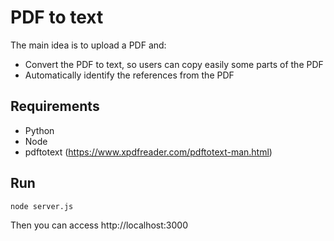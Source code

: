 # PDF to text

The main idea is to upload a PDF and:
 - Convert the PDF to text, so users can copy easily some parts of the PDF
 - Automatically identify the references from the PDF

## Requirements 
 * Python
 * Node
 * pdftotext (https://www.xpdfreader.com/pdftotext-man.html)

## Run

```
node server.js
```

Then you can access http://localhost:3000
